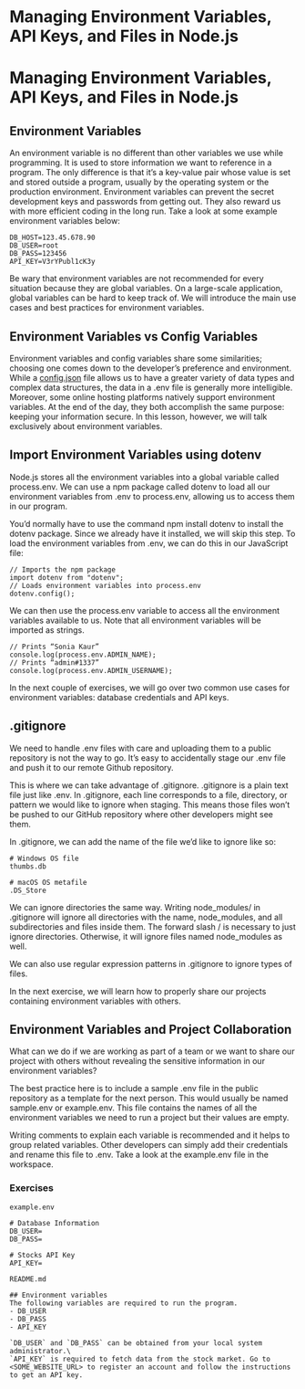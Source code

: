 # Managing Environment Variables, API Keys, and Files in Node.js

# Managing Environment Variables, API Keys, and Files in Node.js

## Environment Variables
An environment variable is no different than other variables we use while programming. It is used to store information we want to reference in a program. The only difference is that it’s a key-value pair whose value is set and stored outside a program, usually by the operating system or the production environment. Environment variables can prevent the secret development keys and passwords from getting out. They also reward us with more efficient coding in the long run. Take a look at some example environment variables below:
```
DB_HOST=123.45.678.90
DB_USER=root
DB_PASS=123456
API_KEY=V3rYPubl1cK3y
```

Be wary that environment variables are not recommended for every situation because they are global variables. On a large-scale application, global variables can be hard to keep track of. We will introduce the main use cases and best practices for environment variables.

## Environment Variables vs Config Variables
Environment variables and config variables share some similarities; choosing one comes down to the developer’s preference and environment. While a [config.json](https://www.npmjs.com/package/config.json) file allows us to have a greater variety of data types and complex data structures, the data in a .env file is generally more intelligible. Moreover, some online hosting platforms natively support environment variables. At the end of the day, they both accomplish the same purpose: keeping your information secure. In this lesson, however, we will talk exclusively about environment variables.

## Import Environment Variables using dotenv
Node.js stores all the environment variables into a global variable called process.env. We can use a npm package called dotenv to load all our environment variables from .env to process.env, allowing us to access them in our program.

You’d normally have to use the command npm install dotenv to install the dotenv package. Since we already have it installed, we will skip this step. To load the environment variables from .env, we can do this in our JavaScript file:
```JS
// Imports the npm package
import dotenv from "dotenv"; 
// Loads environment variables into process.env
dotenv.config(); 
```

We can then use the process.env variable to access all the environment variables available to us. Note that all environment variables will be imported as strings.
```JS
// Prints “Sonia Kaur”
console.log(process.env.ADMIN_NAME); 
// Prints “admin#1337”
console.log(process.env.ADMIN_USERNAME); 
```

In the next couple of exercises, we will go over two common use cases for environment variables: database credentials and API keys.

## .gitignore
We need to handle .env files with care and uploading them to a public repository is not the way to go. It’s easy to accidentally stage our .env file and push it to our remote Github repository.

This is where we can take advantage of .gitignore. .gitignore is a plain text file just like .env. In .gitignore, each line corresponds to a file, directory, or pattern we would like to ignore when staging. This means those files won’t be pushed to our GitHub repository where other developers might see them.

In .gitignore, we can add the name of the file we’d like to ignore like so:
```
# Windows OS file
thumbs.db
 
# macOS OS metafile
.DS_Store
```

We can ignore directories the same way. Writing node_modules/ in .gitignore will ignore all directories with the name, node_modules, and all subdirectories and files inside them. The forward slash / is necessary to just ignore directories. Otherwise, it will ignore files named node_modules as well.

We can also use regular expression patterns in .gitignore to ignore types of files.

In the next exercise, we will learn how to properly share our projects containing environment variables with others.

## Environment Variables and Project Collaboration
What can we do if we are working as part of a team or we want to share our project with others without revealing the sensitive information in our environment variables?

The best practice here is to include a sample .env file in the public repository as a template for the next person. This would usually be named sample.env or example.env. This file contains the names of all the environment variables we need to run a project but their values are empty.

Writing comments to explain each variable is recommended and it helps to group related variables. Other developers can simply add their credentials and rename this file to .env. Take a look at the example.env file in the workspace.

### Exercises
`example.env`
```
# Database Information
DB_USER=
DB_PASS=

# Stocks API Key
API_KEY=
```

`README.md`
```MD
## Environment variables
The following variables are required to run the program.
- DB_USER
- DB_PASS
- API_KEY

`DB_USER` and `DB_PASS` can be obtained from your local system administrator.\
`API_KEY` is required to fetch data from the stock market. Go to <SOME_WEBSITE_URL> to register an account and follow the instructions to get an API key.
```
